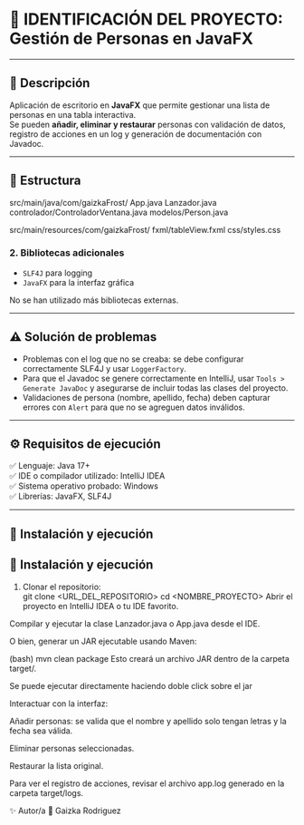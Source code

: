 # 📌 IDENTIFICACIÓN DEL PROYECTO: Gestión de Personas en JavaFX

---

## 📖 Descripción
Aplicación de escritorio en **JavaFX** que permite gestionar una lista de personas en una tabla interactiva.  
Se pueden **añadir, eliminar y restaurar** personas con validación de datos, registro de acciones en un log y generación de documentación con Javadoc.

---

## 📂 Estructura

src/main/java/com/gaizkaFrost/
App.java
Lanzador.java
controlador/ControladorVentana.java
modelos/Person.java

src/main/resources/com/gaizkaFrost/
fxml/tableView.fxml
css/styles.css

### 2. Bibliotecas adicionales
- `SLF4J` para logging  
- `JavaFX` para la interfaz gráfica  

No se han utilizado más bibliotecas externas.

---

## ⚠️ Solución de problemas

- Problemas con el log que no se creaba: se debe configurar correctamente SLF4J y usar `LoggerFactory`.  
- Para que el Javadoc se genere correctamente en IntelliJ, usar `Tools > Generate JavaDoc` y asegurarse de incluir todas las clases del proyecto.  
- Validaciones de persona (nombre, apellido, fecha) deben capturar errores con `Alert` para que no se agreguen datos inválidos.

---

## ⚙️ Requisitos de ejecución

✅ Lenguaje: Java 17+  
✅ IDE o compilador utilizado: IntelliJ IDEA  
✅ Sistema operativo probado: Windows  
✅ Librerías: JavaFX, SLF4J

---

## 🚀 Instalación y ejecución

## 🚀 Instalación y ejecución

1. Clonar el repositorio:  
git clone <URL_DEL_REPOSITORIO>
cd <NOMBRE_PROYECTO>
Abrir el proyecto en IntelliJ IDEA o tu IDE favorito.

Compilar y ejecutar la clase Lanzador.java o App.java desde el IDE.

O bien, generar un JAR ejecutable usando Maven:

(bash)
mvn clean package
Esto creará un archivo JAR dentro de la carpeta target/.

Se puede ejecutar directamente haciendo doble click sobre el jar

Interactuar con la interfaz:

Añadir personas: se valida que el nombre y apellido solo tengan letras y la fecha sea válida.

Eliminar personas seleccionadas.

Restaurar la lista original.

Para ver el registro de acciones, revisar el archivo app.log generado en la carpeta target/logs.

✨ Autor/a
👤 Gaizka Rodriguez

